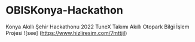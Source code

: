 # OBISKonya-Hackathon
Konya Akıllı Şehir Hackathonu 2022 TuneX Takımı Akıllı Otopark Bilgi İşlem Projesi
![see] (https://www.hizliresim.com/7mttjil)
